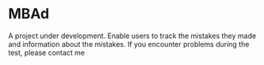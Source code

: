 # MBAd
A project under development. Enable users to track the mistakes they made and information about the mistakes. If you encounter problems during the test, please contact me
